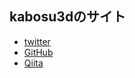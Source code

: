 ## kabosu3dのサイト
<!-- - [blog](https://kabosu3d.hatenablog.com/) -->
- [twitter](https://twitter.com/kabosu3d)
- [GitHub](https://github.com/kabosu3d)
- [Qiita](https://qiita.com/kabosu3d)

